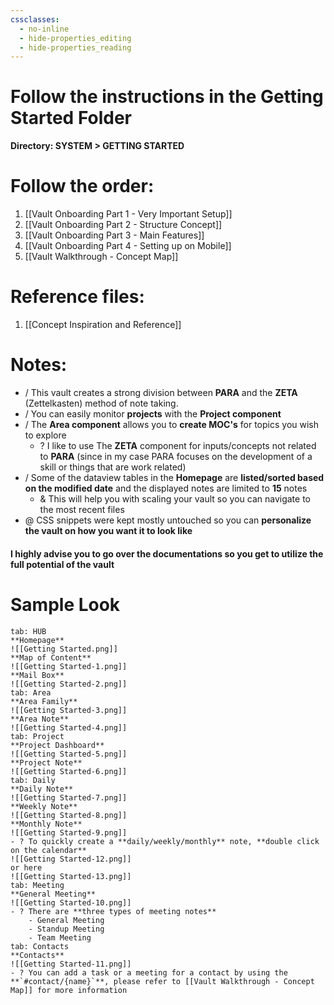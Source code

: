 ```yaml
---
cssclasses:
  - no-inline
  - hide-properties_editing
  - hide-properties_reading
---
```

# Follow the instructions in the **Getting Started** Folder
**Directory: SYSTEM > GETTING STARTED**
# Follow the order:
1. [[Vault Onboarding Part 1  - Very Important Setup]]
2. [[Vault Onboarding Part 2 - Structure Concept]]
3. [[Vault Onboarding Part 3 - Main Features]]
4. [[Vault Onboarding Part 4 - Setting up on Mobile]]
5. [[Vault Walkthrough - Concept Map]]
# Reference files:
1. [[Concept Inspiration and Reference]]
# Notes:
- / This vault creates a strong division between **PARA** and the **ZETA** (Zettelkasten) method of note taking. 
- / You can easily monitor **projects** with the **Project component**
- / The **Area component** allows you to **create MOC's** for topics you wish to explore
	- ? I like to use The **ZETA** component for inputs/concepts not related to **PARA** (since in my case PARA focuses on the development of a skill or things that are work related)
- / Some of the dataview tables in the **Homepage** are **listed/sorted based on the modified date** and the displayed notes are limited to **15** notes
	- & This will help you with scaling your vault so you can navigate to the most recent files
- @ CSS snippets were kept mostly untouched so you can **personalize the vault on how you want it to look like**
#### **I highly advise you to go over the documentations so you get to utilize the full potential of the vault**
# **Sample Look**
````tabs
tab: HUB
**Homepage**
![[Getting Started.png]]
**Map of Content**
![[Getting Started-1.png]]
**Mail Box**
![[Getting Started-2.png]]
tab: Area
**Area Family**
![[Getting Started-3.png]]
**Area Note**
![[Getting Started-4.png]]
tab: Project
**Project Dashboard**
![[Getting Started-5.png]]
**Project Note**
![[Getting Started-6.png]]
tab: Daily
**Daily Note**
![[Getting Started-7.png]]
**Weekly Note**
![[Getting Started-8.png]]
**Monthly Note**
![[Getting Started-9.png]]
- ? To quickly create a **daily/weekly/monthly** note, **double click on the calendar**
![[Getting Started-12.png]]
or here
![[Getting Started-13.png]]
tab: Meeting
**General Meeting**
![[Getting Started-10.png]]
- ? There are **three types of meeting notes**
	- General Meeting
	- Standup Meeting
	- Team Meeting
tab: Contacts
**Contacts**
![[Getting Started-11.png]]
- ? You can add a task or a meeting for a contact by using the **`#contact/{name}`**, please refer to [[Vault Walkthrough - Concept Map]] for more information
````


